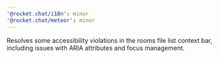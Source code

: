 ```yaml
---
'@rocket.chat/i18n': minor
'@rocket.chat/meteor': minor
---
```


Resolves some accessibility violations in the rooms file list context bar, including issues with ARIA attributes and focus management.
